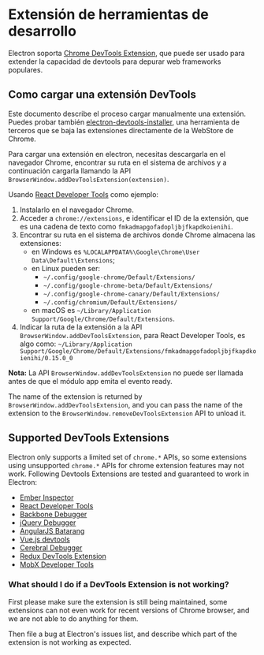 # Extensión de herramientas de desarrollo

Electron soporta [Chrome DevTools Extension](https://developer.chrome.com/extensions/devtools), que puede ser usado para extender la capacidad de devtools para depurar web frameworks populares.

## Como cargar una extensión DevTools

Este documento describe el proceso cargar manualmente una extensión. Puedes probar también [electron-devtools-installer](https://github.com/GPMDP/electron-devtools-installer), una herramienta de terceros que se baja las extensiones directamente de la WebStore de Chrome.

Para cargar una extensión en electron, necesitas descargarla en el navegador Chrome, encontrar su ruta en el sistema de archivos y a continuación cargarla llamando la API `BrowserWindow.addDevToolsExtension(extension)`.

Usando [React Developer Tools](https://chrome.google.com/webstore/detail/react-developer-tools/fmkadmapgofadopljbjfkapdkoienihi) como ejemplo:

1. Instalarlo en el navegador Chrome.
2. Acceder a `chrome://extensions`, e identificar el ID de la extensión, que es una cadena de texto como `fmkadmapgofadopljbjfkapdkoienihi`.
3. Encontrar su ruta en el sistema de archivos donde Chrome almacena las extensiones: 
    * en Windows es `%LOCALAPPDATA%\Google\Chrome\User Data\Default\Extensions`;
    * en Linux pueden ser: 
        * `~/.config/google-chrome/Default/Extensions/`
        * `~/.config/google-chrome-beta/Default/Extensions/`
        * `~/.config/google-chrome-canary/Default/Extensions/`
        * `~/.config/chromium/Default/Extensions/`
    * en macOS es `~/Library/Application Support/Google/Chrome/Default/Extensions`.
4. Indicar la ruta de la extensión a la API `BrowserWindow.addDevToolsExtension`, para React Developer Tools, es algo como: `~/Library/Application Support/Google/Chrome/Default/Extensions/fmkadmapgofadopljbjfkapdkoienihi/0.15.0_0`

**Nota:** La API `BrowserWindow.addDevToolsExtension` no puede ser llamada antes de que el módulo app emita el evento ready.

The name of the extension is returned by `BrowserWindow.addDevToolsExtension`, and you can pass the name of the extension to the `BrowserWindow.removeDevToolsExtension` API to unload it.

## Supported DevTools Extensions

Electron only supports a limited set of `chrome.*` APIs, so some extensions using unsupported `chrome.*` APIs for chrome extension features may not work. Following Devtools Extensions are tested and guaranteed to work in Electron:

* [Ember Inspector](https://chrome.google.com/webstore/detail/ember-inspector/bmdblncegkenkacieihfhpjfppoconhi)
* [React Developer Tools](https://chrome.google.com/webstore/detail/react-developer-tools/fmkadmapgofadopljbjfkapdkoienihi)
* [Backbone Debugger](https://chrome.google.com/webstore/detail/backbone-debugger/bhljhndlimiafopmmhjlgfpnnchjjbhd)
* [jQuery Debugger](https://chrome.google.com/webstore/detail/jquery-debugger/dbhhnnnpaeobfddmlalhnehgclcmjimi)
* [AngularJS Batarang](https://chrome.google.com/webstore/detail/angularjs-batarang/ighdmehidhipcmcojjgiloacoafjmpfk)
* [Vue.js devtools](https://chrome.google.com/webstore/detail/vuejs-devtools/nhdogjmejiglipccpnnnanhbledajbpd)
* [Cerebral Debugger](https://cerebraljs.com/docs/introduction/debugger.html)
* [Redux DevTools Extension](https://chrome.google.com/webstore/detail/redux-devtools/lmhkpmbekcpmknklioeibfkpmmfibljd)
* [MobX Developer Tools](https://chrome.google.com/webstore/detail/mobx-developer-tools/pfgnfdagidkfgccljigdamigbcnndkod)

### What should I do if a DevTools Extension is not working?

First please make sure the extension is still being maintained, some extensions can not even work for recent versions of Chrome browser, and we are not able to do anything for them.

Then file a bug at Electron's issues list, and describe which part of the extension is not working as expected.